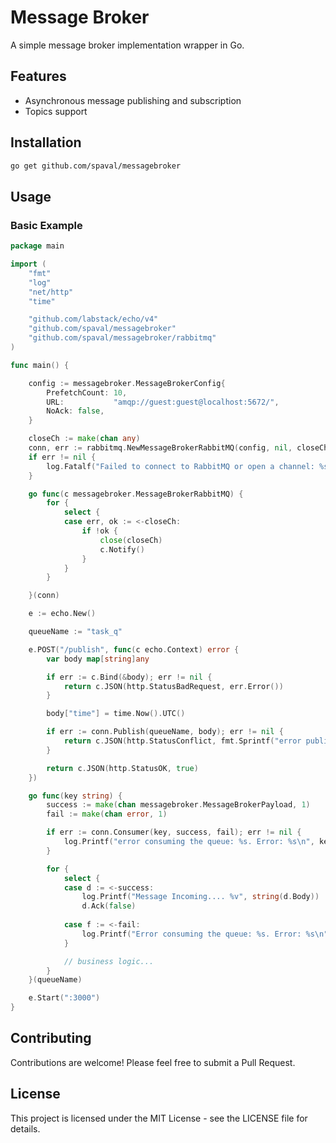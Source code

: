 # Message Broker

A simple message broker implementation wrapper in Go.

## Features

- Asynchronous message publishing and subscription
- Topics support

## Installation

```bash
go get github.com/spaval/messagebroker
```

## Usage

### Basic Example

```go
package main

import (
	"fmt"
	"log"
	"net/http"
	"time"

	"github.com/labstack/echo/v4"
	"github.com/spaval/messagebroker"
	"github.com/spaval/messagebroker/rabbitmq"
)

func main() {

	config := messagebroker.MessageBrokerConfig{
		PrefetchCount: 10,
		URL:           "amqp://guest:guest@localhost:5672/",
		NoAck: false,
	}

	closeCh := make(chan any)
	conn, err := rabbitmq.NewMessageBrokerRabbitMQ(config, nil, closeCh)
	if err != nil {
		log.Fatalf("Failed to connect to RabbitMQ or open a channel: %s", err.Error())
	}

	go func(c messagebroker.MessageBrokerRabbitMQ) {
		for {
			select {
			case err, ok := <-closeCh:
				if !ok {
					close(closeCh)
					c.Notify()
				}
			}
		}

	}(conn)

	e := echo.New()

	queueName := "task_q"

	e.POST("/publish", func(c echo.Context) error {
		var body map[string]any

		if err := c.Bind(&body); err != nil {
			return c.JSON(http.StatusBadRequest, err.Error())
		}

		body["time"] = time.Now().UTC()

		if err := conn.Publish(queueName, body); err != nil {
			return c.JSON(http.StatusConflict, fmt.Sprintf("error publishing. Error: %s", err.Error()))
		}

		return c.JSON(http.StatusOK, true)
	})

	go func(key string) {
		success := make(chan messagebroker.MessageBrokerPayload, 1)
		fail := make(chan error, 1)

		if err := conn.Consumer(key, success, fail); err != nil {
			log.Printf("error consuming the queue: %s. Error: %s\n", key, err.Error())
		}

		for {
			select {
			case d := <-success:
				log.Printf("Message Incoming.... %v", string(d.Body))
				d.Ack(false)
			
			case f := <-fail:
			 	log.Printf("Error consuming the queue: %s. Error: %s\n", key, f.Error())
			}

			// business logic...
		}
	}(queueName)

	e.Start(":3000")
}

```

## Contributing

Contributions are welcome! Please feel free to submit a Pull Request.

## License

This project is licensed under the MIT License - see the LICENSE file for details.
